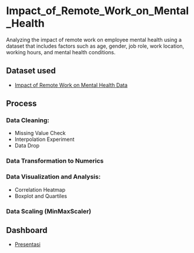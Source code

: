 # Impact_of_Remote_Work_on_Mental_Health
Analyzing the impact of remote work on employee mental health using a dataset that includes factors such as age, gender, job role, work location, working hours, and mental health conditions.

## Dataset used
- <a href="https://github.com/vierohedfam/Impact_of_Remote_Work_on_Mental_Health/blob/main/Impact_of_Remote_Work_on_Mental_Health.csv"> Impact of Remote Work on Mental Health Data</a>

## Process
### Data Cleaning:
- Missing Value Check
- Interpolation Experiment
- Data Drop
### Data Transformation to Numerics
### Data Visualization and Analysis:
- Correlation Heatmap
- Boxplot and Quartiles
### Data Scaling (MinMaxScaler)

## Dashboard
- <a href="https://github.com/vierohedfam/Impact_of_Remote_Work_on_Mental_Health/blob/main/Impact%20of%20Remote%20Work%20on%20Mental%20Health.pdf"> Presentasi</a>
